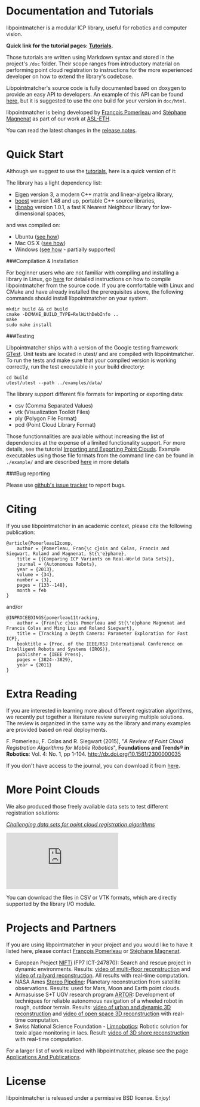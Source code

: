 

Documentation and Tutorials
===========================
libpointmatcher is a modular ICP library, useful for robotics and computer vision.

**Quick link for the tutorial pages: [Tutorials](doc/Tutorials.md ).**

Those tutorials are written using Markdown syntax and stored in the project's `/doc` folder.  Their scope ranges from introductory material on performing point cloud registration to instructions for the more experienced developer on how to extend the library's codebase. 

Libpointmatcher's source code is fully documented based on doxygen to provide an easy API to developers. An example of this API can be found [here](http://docs.ros.org/groovy/api/libpointmatcher/html/), but it is suggested to use the one build for your version in `doc/html`. 

libpointmatcher is being developed by [François Pomerleau](mailto:f.pomerleau@gmail.com) and [Stéphane Magnenat](http://stephane.magnenat.net) as part of our work at [ASL-ETH](http://www.asl.ethz.ch).

You can read the latest changes in the [release notes](doc/ReleaseNotes.md).

Quick Start
==================

Although we suggest to use the [tutorials](doc/Tutorials.md ), here is a quick version of it:

The library has a light dependency list:

 * [Eigen] version 3, a modern C++ matrix and linear-algebra library,
 * [boost] version 1.48 and up, portable C++ source libraries,
 * [libnabo] version 1.0.1, a fast K Nearest Neighbour library for low-dimensional spaces,
 
and was compiled on:
  * Ubuntu ([see how](/doc/Compilation.md))
  * Mac OS X ([see how](/doc/CompilationMac.md))
  * Windows ([see how](/doc/CompilationWindows.md) - partially supported)

###Compilation & Installation 

For beginner users who are not familiar with compiling and installing a library in Linux, go [here](doc/Compilation.md) for detailed instructions on how to compile libpointmatcher from the source code.  If you are comfortable with Linux and CMake and have already installed the prerequisites above, the following commands should install libpointmatcher on your system.

```
mkdir build && cd build
cmake -DCMAKE_BUILD_TYPE=RelWithDebInfo ..
make
sudo make install
```

###Testing

Libpointmatcher ships with a version of the Google testing framework [GTest](https://code.google.com/p/googletest/).  Unit tests are located in utest/ and are compiled with libpointmatcher.  To run the tests and make sure that your compiled version is working correctly, run the test executable in your build directory:
```
cd build
utest/utest --path ../examples/data/
```

The library support different file formats for importing or exporting data:
  * csv (Comma Separated Values)
  * vtk (Visualization Toolkit Files)
  * ply (Polygon File Format)
  * pcd (Point Cloud Library Format)

Those functionnalities are available without increasing the list of dependencies at the expense of a limited functionality support. For more details, see the tutorial [Importing and Exporting Point Clouds](doc/ImportExport.md). Example executables using those file formats from the command line can be found in `./example/` and are described [here](doc/ICPIntro.md) in more details 

###Bug reporting

Please use [github's issue tracker](http://github.com/ethz-asl/libpointmatcher/issues) to report bugs.


Citing
======

If you use libpointmatcher in an academic context, please cite the following publication:

	@article{Pomerleau12comp,
		author = {Pomerleau, Fran{\c c}ois and Colas, Francis and Siegwart, Roland and Magnenat, St{\'e}phane},
		title = {{Comparing ICP Variants on Real-World Data Sets}},
		journal = {Autonomous Robots},
		year = {2013},
		volume = {34},
		number = {3},
		pages = {133--148},
		month = feb
	}

and/or

	@INPROCEEDINGS{pomerleau11tracking,
		author = {Fran{\c c}ois Pomerleau and St{\'e}phane Magnenat and Francis Colas and Ming Liu and Roland Siegwart},
		title = {Tracking a Depth Camera: Parameter Exploration for Fast ICP},
		booktitle = {Proc. of the IEEE/RSJ International Conference on Intelligent Robots and Systems (IROS)},
		publisher = {IEEE Press},
		pages = {3824--3829},
		year = {2011}
	}

Extra Reading
=============
If you are interested in learning more about different registration algorithms, we recently put together a literature review surveying multiple solutions. The review is organized in the same way as the library and many examples are provided based on real deployments.

F. Pomerleau, F. Colas and R. Siegwart (2015), "_A Review of Point Cloud Registration Algorithms for Mobile Robotics_", __Foundations and Trends® in Robotics__: Vol. 4: No. 1, pp 1-104.  http://dx.doi.org/10.1561/2300000035 

If you don't have access to the journal, you can download it from [here](https://www.researchgate.net/publication/277558596_A_Review_of_Point_Cloud_Registration_Algorithms_for_Mobile_Robotics).

More Point Clouds
=================
We also produced those freely available data sets to test different registration solutions:

[_Challenging data sets for point cloud registration algorithms_](http://projects.asl.ethz.ch/datasets/doku.php?id=laserregistration:laserregistration)

![alt tag](http://projects.asl.ethz.ch/datasets/lib/exe/fetch.php?cache=&media=laserregistration:asldataset_weblarge.jpg)

You can download the files in CSV or VTK formats, which are directly supported by the library I/O module. 


Projects and Partners
=====================

If you are using libpointmatcher in your project and you would like to have it listed here, please contact [François Pomerleau](mailto:f.pomerleau@gmail.com) or [Stéphane Magnenat](http://stephane.magnenat.net).

 * European Project [NIFTi](http://www.nifti.eu/) (FP7 ICT-247870): Search and rescue project in dynamic environments. Results: [video of multi-floor reconstruction](http://www.youtube.com/watch?v=lP5Mj-TGaiw) and [video of railyard reconstruction](http://www.youtube.com/watch?v=ygIvzWVfPYk). All results with real-time computation.
 * NASA Ames [Stereo Pipeline](http://ti.arc.nasa.gov/tech/asr/intelligent-robotics/ngt/stereo/): Planetary reconstruction from satellite observations. Results: used for Mars, Moon and Earth point clouds.
 * Armasuisse S+T UGV research program [ARTOR](http://www.artor.ethz.ch/): Development of techniques for reliable autonomous navigation of a wheeled robot in rough, outdoor terrain. Results: [video of urban and dynamic 3D reconstruction](http://www.youtube.com/watch?v=UCCAUf64tD0) and [video of open space 3D reconstruction](http://www.youtube.com/watch?v=M5Y99o7um88) with real-time computation.
 * Swiss National Science Foundation - [Limnobotics](http://www.limnobotics.ch/): Robotic solution for toxic algae monitoring in lacs. Result: [video of 3D shore reconstruction](http://www.youtube.com/watch?v=g8l-Xq4qYeE) with real-time computation.

For a larger list of work realized with libpointmatcher, please see the page [Applications And Publications](/doc/ApplicationsAndPub.md).


License
=======

libpointmatcher is released under a permissive BSD license. Enjoy!

[Ubuntu]: http://www.ubuntu.com
[CMake]: http://www.cmake.org
[CMake documentation]: http://www.cmake.org/cmake/help/cmake2.6docs.html
[git]: http://git-scm.com
[Eigen]: http://eigen.tuxfamily.org
[libnabo]: http://github.com/ethz-asl/libnabo
[ROS]: http://www.ros.org/
[Paraview]: http://www.paraview.org/
[yaml-cpp]: http://code.google.com/p/yaml-cpp/
[Doxygen]: http://www.stack.nl/~dimitri/doxygen/
[boost]: http://www.boost.org/
